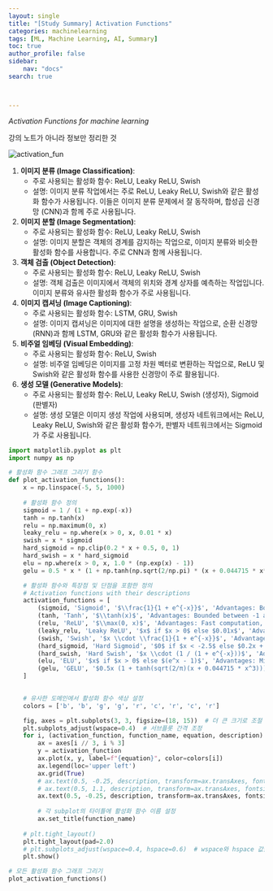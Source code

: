 ```yaml
---
layout: single
title: "[Study Summary] Activation Functions"
categories: machinelearning
tags: [ML, Machine Learning, AI, Summary]
toc: true
author_profile: false
sidebar:
    nav: "docs"
search: true



---
```


*Activation Functions for machine learning*

강의 노트가 아니라 정보만 정리한 것

![activation_fun]({{site.url}}\images\2023-12-13-ActivationFunctions\activation_fun.png)





1. **이미지 분류 (Image Classification)**:
   - 주로 사용되는 활성화 함수: ReLU, Leaky ReLU, Swish
   - 설명: 이미지 분류 작업에서는 주로 ReLU, Leaky ReLU, Swish와 같은 활성화 함수가 사용됩니다. 이들은 이미지 분류 문제에서 잘 동작하며, 합성곱 신경망 (CNN)과 함께 주로 사용됩니다.
2. **이미지 분할 (Image Segmentation)**:
   - 주로 사용되는 활성화 함수: ReLU, Leaky ReLU, Swish
   - 설명: 이미지 분할은 객체의 경계를 감지하는 작업으로, 이미지 분류와 비슷한 활성화 함수를 사용합니다. 주로 CNN과 함께 사용됩니다.
3. **객체 검출 (Object Detection)**:
   - 주로 사용되는 활성화 함수: ReLU, Leaky ReLU, Swish
   - 설명: 객체 검출은 이미지에서 객체의 위치와 경계 상자를 예측하는 작업입니다. 이미지 분류와 유사한 활성화 함수가 주로 사용됩니다.
4. **이미지 캡셔닝 (Image Captioning)**:
   - 주로 사용되는 활성화 함수: LSTM, GRU, Swish
   - 설명: 이미지 캡셔닝은 이미지에 대한 설명을 생성하는 작업으로, 순환 신경망 (RNN)과 함께 LSTM, GRU와 같은 활성화 함수가 사용됩니다.
5. **비주얼 임베딩 (Visual Embedding)**:
   - 주로 사용되는 활성화 함수: ReLU, Swish
   - 설명: 비주얼 임베딩은 이미지를 고정 차원 벡터로 변환하는 작업으로, ReLU 및 Swish와 같은 활성화 함수를 사용한 신경망이 주로 활용됩니다.
6. **생성 모델 (Generative Models)**:
   - 주로 사용되는 활성화 함수: ReLU, Leaky ReLU, Swish (생성자), Sigmoid (판별자)
   - 설명: 생성 모델은 이미지 생성 작업에 사용되며, 생성자 네트워크에서는 ReLU, Leaky ReLU, Swish와 같은 활성화 함수가, 판별자 네트워크에서는 Sigmoid가 주로 사용됩니다.



```py
import matplotlib.pyplot as plt
import numpy as np

# 활성화 함수 그래프 그리기 함수
def plot_activation_functions():
    x = np.linspace(-5, 5, 1000)
    
    # 활성화 함수 정의
    sigmoid = 1 / (1 + np.exp(-x))
    tanh = np.tanh(x)
    relu = np.maximum(0, x)
    leaky_relu = np.where(x > 0, x, 0.01 * x)
    swish = x * sigmoid
    hard_sigmoid = np.clip(0.2 * x + 0.5, 0, 1)
    hard_swish = x * hard_sigmoid
    elu = np.where(x > 0, x, 1.0 * (np.exp(x) - 1))
    gelu = 0.5 * x * (1 + np.tanh(np.sqrt(2/np.pi) * (x + 0.044715 * x**3)))

    # 활성화 함수와 특장점 및 단점을 포함한 정의
    # Activation functions with their descriptions
    activation_functions = [
        (sigmoid, 'Sigmoid', '$\\frac{1}{1 + e^{-x}}$', 'Advantages: Bounded between 0 and 1\nDrawbacks: Gradient vanishing'),
        (tanh, 'Tanh', '$\\tanh(x)$', 'Advantages: Bounded between -1 and 1\nDrawbacks: Gradient vanishing'),
        (relu, 'ReLU', '$\\max(0, x)$', 'Advantages: Fast computation, easy optimization\nDrawbacks: Dead neurons'),
        (leaky_relu, 'Leaky ReLU', '$x$ if $x > 0$ else $0.01x$', 'Advantages: Mitigates dead neurons\nDrawbacks: Varying performance'),
        (swish, 'Swish', '$x \\cdot \\frac{1}{1 + e^{-x}}$', 'Advantages: Smooth non-linearity\nDrawbacks: Slow computation'),
        (hard_sigmoid, 'Hard Sigmoid', '$0$ if $x < -2.5$ else $0.2x + 0.5$ if $-2.5 \\leq x \\leq 2.5$ else $1$', 'Advantages: Fast, simple computation\nDrawbacks: Reduced accuracy'),
        (hard_swish, 'Hard Swish', '$x \\cdot (1 / (1 + e^{-x}))$', 'Advantages: Easily optimized\nDrawbacks: Reduced accuracy'),
        (elu, 'ELU', '$x$ if $x > 0$ else $(e^x - 1)$', 'Advantages: Mitigates dead neurons, smooth non-linearity\nDrawbacks: Slower computation'),
        (gelu, 'GELU', '$0.5x (1 + tanh(sqrt(2/π)(x + 0.044715 * x^3)))$', 'Advantages: Smooth non-linearity\nDrawbacks: Slower computation')
    ]
    

    # 유사한 도메인에서 활성화 함수 색상 설정
    colors = ['b', 'b', 'g', 'g', 'r', 'c', 'r', 'c', 'r']

    fig, axes = plt.subplots(3, 3, figsize=(18, 15))  # 더 큰 크기로 조절
    plt.subplots_adjust(wspace=0.4)  # 서브플롯 간격 조정
    for i, (activation_function, function_name, equation, description) in enumerate(activation_functions):
        ax = axes[i // 3, i % 3]
        y = activation_function
        ax.plot(x, y, label=f"{equation}", color=colors[i])
        ax.legend(loc='upper left')
        ax.grid(True)
        # ax.text(0.5, -0.25, description, transform=ax.transAxes, fontsize=10, va='top')
        # ax.text(0.5, 1.1, description, transform=ax.transAxes, fontsize=10, va='center', ha='center')
        ax.text(0.5, -0.25, description, transform=ax.transAxes, fontsize=10, va='bottom', ha='center')
        
        # 각 subplot의 타이틀에 활성화 함수 이름 설정
        ax.set_title(function_name)
        
    # plt.tight_layout()
    plt.tight_layout(pad=2.0)
    # plt.subplots_adjust(wspace=0.4, hspace=0.6)  # wspace와 hspace 값을 조정하여 간격 설정
    plt.show()

# 모든 활성화 함수 그래프 그리기
plot_activation_functions()
```

